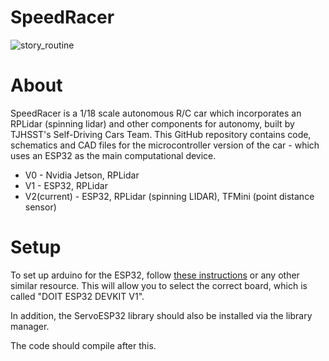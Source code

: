 # SpeedRacer

![story_routine](https://user-images.githubusercontent.com/37602685/193711544-4a9c5755-c374-404a-82b1-0a0c73c81a66.jpg)


# About
SpeedRacer is a 1/18 scale autonomous R/C car which incorporates an RPLidar (spinning lidar) and other components for autonomy, built by TJHSST's Self-Driving Cars Team. This GitHub repository contains code, schematics and CAD files for the microcontroller version of the car - which uses an ESP32 as the main computational device. 

* V0 - Nvidia Jetson, RPLidar
* V1 - ESP32, RPLidar
* V2(current) - ESP32, RPLidar (spinning LIDAR), TFMini (point distance sensor)


# Setup

To set up arduino for the ESP32, follow [these instructions](https://microcontrollerslab.com/install-esp32-arduino-ide/) or any other similar resource. This will allow you to select the correct board, which is called "DOIT ESP32 DEVKIT V1".

In addition, the ServoESP32 library should also be installed via the library manager.

The code should compile after this.
